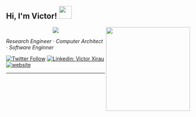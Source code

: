 <h2> Hi, I'm Victor! <img src="https://media.giphy.com/media/hvRJCLFzcasrR4ia7z/giphy.gif" width="35"></h2>
<img align='right' src="https://media.giphy.com/media/5eLDrEaRGHegx2FeF2/giphy.gif" width="230">
<p align="center">
  <a href="https://github.com/DenverCoder1/readme-typing-svg"><img src="https://readme-typing-svg.herokuapp.com?font=Roboto+Mono&color=65F4AD&size=25&center=true&vCenter=true&width=600&height=100&lines=Victor+Xirau;Research+Engineer;Computer+Architect;Software+Engineer;"></a>
</p>
<p><em>Research Engineer · Computer Architect · Software Enginner</em></p>

[![Twitter Follow](https://img.shields.io/twitter/follow/VXirau_?label=Follow)](https://twitter.com/VXirau_)
[![Linkedin: Victor Xirau](https://img.shields.io/badge/-victorxirau-blue?style=flat-square&logo=Linkedin&logoColor=white&link=https://www.linkedin.com/in/victor-xirau/)](https://www.linkedin.com/in/victor-xirau/)
[![website](https://img.shields.io/badge/Website-46a2f1.svg?&style=flat-square&logo=Google-Chrome&logoColor=white&link=http://victorxirau.tech/)](http://victorxirau.tech/)



---

